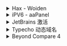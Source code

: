 <details>
    <summary>Hax - Woiden</summary>
1.卸载 Apache2
    
```shell
service apache2 stop
```

```shell
systemctl disable apache2
```
    
2.安装 Curl
* Ubuntu/Debian 系统
    
```shell
apt-get update -y && apt-get install curl -y
```
    
* Centos 系统
    
```shell
yum update -y && yum install curl -y
```
    
3.UFW 防火墙

```sh
apt-get install ufw
```   
    
```sh
ufw enable
```

```sh
systemctl start ufw
ufw default deny incoming
ufw default allow outgoing
ufw allow 22
ufw allow 443
ufw allow 8443
ufw reload
```
    
```sh
mkdir /usr/local/caddy && cd /usr/local/caddy
```

```sh
wget -N --no-check-certificate -O "caddy" "https://caddyserver.com/api/download?os=linux&arch=amd64"
```

```sh
chmod +x caddy
```

```sh
h.nosk.eu.org {

	root * /usr/local/caddy/www
	tls /root/nosk.eu.org.pem /root/nosk.eu.org.key
	file_server
	
	}
```

```sh
/usr/local/caddy/caddy start --config /usr/local/caddy/Caddyfile --adapter caddyfile
```

4.BBR 加速脚本

```shell
bash <(curl -Lso- https://git.io/kernel.sh)
```
            
</details>

<details>
    <summary>iPV6 - aaPanel</summary>
        
```sh
echo -e "2606:4700:3034::ac43:ab07 brandnew.aapanel.com\n2606:4700:3034::ac43:ab07 www.aapanel.com\n2606:4700:3034::ac43:ab07 aapanel.com" >> /etc/hosts
```
</details>
    
<details>
    <summary>JetBrains 激活</summary>
    
```sh
-javaagent:C:/Tools/jetbra/ja-netfilter.jar=jetbrains
--add-opens=java.base/jdk.internal.org.objectweb.asm=ALL-UNNAMED
--add-opens=java.base/jdk.internal.org.objectweb.asm.tree=ALL-UNNAMED
```
    
</details>
    
<details>
    <summary>Typecho 动态域名</summary>
    
* 在Typecho网站根目录下config.inc.php中加上
    
```php
/**开启动态域名/跨域补救**/
define('__TYPECHO_DYNAMIC_SITE_URL__',true);
```
    
</details>

<details>
    <summary>Beyond Compare 4</summary>

1. 在搜索栏中输入 regedit, 打开注册表

2. 删除项目：

```sh
计算机\HKEY_CURRENT_USER\Software\Scooter Software\Beyond Compare 4\CacheId
```
    
</details>
